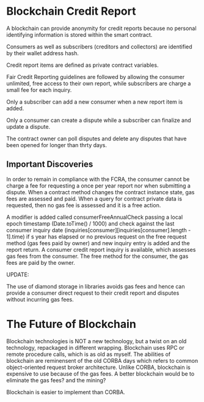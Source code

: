 # Blockchain Credit Report
A blockchain can provide anonymity for credit reports because no personal identifying information is stored within the smart contract.

Consumers as well as subscribers (creditors and collectors) are identified by their wallet address hash.

Credit report items are defined as private contract variables.

Fair Credit Reporting guidelines are followed by allowing the consumer unlimited, free access to their own report, while subscribers are charge a small fee for each inquiry.

Only a subscriber can add a new consumer when a new report item is added.

Only a consumer can create a dispute while a subscriber can finalize and update a dispute. 

The contract owner can poll disputes and delete any disputes that have been opened for longer than thrty days.

## Important Discoveries
In order to remain in compliance with the FCRA, the consumer cannot be charge a fee for requesting a once per year report nor when submitting a dispute. When a contract method changes the contract instance state, gas fees are assessed and paid. When a query for contract private data is requested, then no gas fee is assessed and it is a free action.

A modifier is added called consumerFreeAnnualCheck passing a local epoch timestamp (Date.toTime() / 1000) and check against the last consumer inquiry date (inquiries[consumer][inquiries[consumer].length - 1].time) if s year has elapsed or no previous request on the free request method (gas fees paid by owner) and new inquiry entry is added and the report return. A consumer credit report inquiry is available, which assesses gas fees from the consumer. The free method for the consumer, the gas fees are paid by the owner.

UPDATE:

The use of diamond storage in libraries avoids gas fees and hence can provide a consumer direct request to their credit report and disputes without incurring gas fees.

# The Future of Blockchain
Blockchain technologies is NOT a new technology, but a twist on an old technology, repackaged in different wrapping. Blockchain uses RPC or remote procedure calls, which is as old as myself. The abilities of blockchain are reminensent of the old CORBA days which refers to common object-oriented request broker architecture. Unlike CORBA, blockchain is expensive to use because of the gas fees. A better blockchain would be to eliminate the gas fees? and the mining?

Blockchain is easier to implement than CORBA.